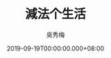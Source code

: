 ---
issue: 344
title: 減法个生活
author: 吳秀梅
language: 南四縣
date: 2019-09-19T00:00:00.000+08:00
topic: 抒懷
difficulty: 2
wikidata: Q98096236
wikidata_link: https://www.wikidata.org/wiki/Q98096236
---